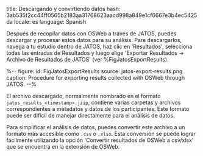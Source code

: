 title: Descargando y convirtiendo datos
hash: 3ab535f2cc44ff0565b2183aa31768623aacd998a849e1cf6667e3b4ec5425da
locale: es
language: Spanish

Después de recopilar datos con OSWeb a través de JATOS, puedes descargar y procesar estos datos para su análisis. Para descargarlos, navega a tu estudio dentro de JATOS, haz clic en 'Resultados', selecciona todas las entradas de Resultados y luego elige 'Exportar Resultados → Archivo de Resultados de JATOS' (ver %FigJatosExportResults).

%--
figure:
 id: FigJatosExportResults
 source: jatos-export-results.png
 caption: Procedure for exporting results collected with OSWeb through JATOS.
--%

El archivo descargado, normalmente nombrado en el formato `jatos_results_<timestamp>.jzip`, contiene varias carpetas y archivos correspondientes a metadatos y datos de los participantes. Este formato puede ser difícil de manejar directamente para el análisis de datos.

Para simplificar el análisis de datos, puedes convertir este archivo a un formato más accesible como `.csv` o `.xlsx`. Esta conversión se puede lograr fácilmente utilizando la opción 'Convertir resultados de OSWeb a csv/xlsx' que se encuentra en la extensión de OSWeb.